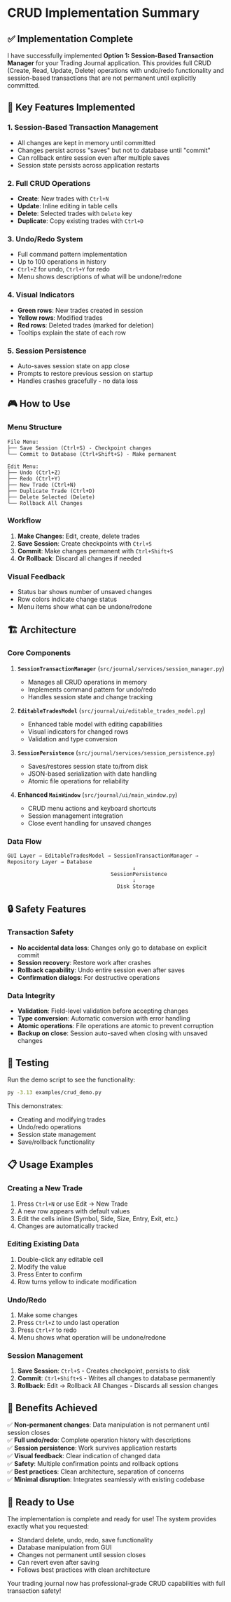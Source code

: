 # CRUD Implementation Summary

## ✅ Implementation Complete

I have successfully implemented **Option 1: Session-Based Transaction Manager** for your Trading Journal application. This provides full CRUD (Create, Read, Update, Delete) operations with undo/redo functionality and session-based transactions that are not permanent until explicitly committed.

## 🎯 Key Features Implemented

### 1. **Session-Based Transaction Management**
- All changes are kept in memory until committed
- Changes persist across "saves" but not to database until "commit"
- Can rollback entire session even after multiple saves
- Session state persists across application restarts

### 2. **Full CRUD Operations**
- **Create**: New trades with `Ctrl+N`
- **Update**: Inline editing in table cells
- **Delete**: Selected trades with `Delete` key
- **Duplicate**: Copy existing trades with `Ctrl+D`

### 3. **Undo/Redo System**
- Full command pattern implementation
- Up to 100 operations in history
- `Ctrl+Z` for undo, `Ctrl+Y` for redo
- Menu shows descriptions of what will be undone/redone

### 4. **Visual Indicators**
- **Green rows**: New trades created in session
- **Yellow rows**: Modified trades
- **Red rows**: Deleted trades (marked for deletion)
- Tooltips explain the state of each row

### 5. **Session Persistence**
- Auto-saves session state on app close
- Prompts to restore previous session on startup
- Handles crashes gracefully - no data loss

## 🎮 How to Use

### Menu Structure
```
File Menu:
├── Save Session (Ctrl+S) - Checkpoint changes
└── Commit to Database (Ctrl+Shift+S) - Make permanent

Edit Menu:
├── Undo (Ctrl+Z)
├── Redo (Ctrl+Y)
├── New Trade (Ctrl+N)
├── Duplicate Trade (Ctrl+D)
├── Delete Selected (Delete)
└── Rollback All Changes
```

### Workflow
1. **Make Changes**: Edit, create, delete trades
2. **Save Session**: Create checkpoints with `Ctrl+S`
3. **Commit**: Make changes permanent with `Ctrl+Shift+S`
4. **Or Rollback**: Discard all changes if needed

### Visual Feedback
- Status bar shows number of unsaved changes
- Row colors indicate change status
- Menu items show what can be undone/redone

## 🏗️ Architecture

### Core Components

1. **`SessionTransactionManager`** (`src/journal/services/session_manager.py`)
   - Manages all CRUD operations in memory
   - Implements command pattern for undo/redo
   - Handles session state and change tracking

2. **`EditableTradesModel`** (`src/journal/ui/editable_trades_model.py`)
   - Enhanced table model with editing capabilities
   - Visual indicators for changed rows
   - Validation and type conversion

3. **`SessionPersistence`** (`src/journal/services/session_persistence.py`)
   - Saves/restores session state to/from disk
   - JSON-based serialization with date handling
   - Atomic file operations for reliability

4. **Enhanced `MainWindow`** (`src/journal/ui/main_window.py`)
   - CRUD menu actions and keyboard shortcuts
   - Session management integration
   - Close event handling for unsaved changes

### Data Flow
```
GUI Layer → EditableTradesModel → SessionTransactionManager → Repository Layer → Database
                                        ↓
                                 SessionPersistence
                                        ↓
                                   Disk Storage
```

## 🔒 Safety Features

### Transaction Safety
- **No accidental data loss**: Changes only go to database on explicit commit
- **Session recovery**: Restore work after crashes
- **Rollback capability**: Undo entire session even after saves
- **Confirmation dialogs**: For destructive operations

### Data Integrity
- **Validation**: Field-level validation before accepting changes
- **Type conversion**: Automatic conversion with error handling
- **Atomic operations**: File operations are atomic to prevent corruption
- **Backup on close**: Session auto-saved when closing with unsaved changes

## 🧪 Testing

Run the demo script to see the functionality:

```bash
py -3.13 examples/crud_demo.py
```

This demonstrates:
- Creating and modifying trades
- Undo/redo operations
- Session state management
- Save/rollback functionality

## 📋 Usage Examples

### Creating a New Trade
1. Press `Ctrl+N` or use Edit → New Trade
2. A new row appears with default values
3. Edit the cells inline (Symbol, Side, Size, Entry, Exit, etc.)
4. Changes are automatically tracked

### Editing Existing Data
1. Double-click any editable cell
2. Modify the value
3. Press Enter to confirm
4. Row turns yellow to indicate modification

### Undo/Redo
1. Make some changes
2. Press `Ctrl+Z` to undo last operation
3. Press `Ctrl+Y` to redo
4. Menu shows what operation will be undone/redone

### Session Management
1. **Save Session**: `Ctrl+S` - Creates checkpoint, persists to disk
2. **Commit**: `Ctrl+Shift+S` - Writes all changes to database permanently  
3. **Rollback**: Edit → Rollback All Changes - Discards all session changes

## 🎉 Benefits Achieved

✅ **Non-permanent changes**: Data manipulation is not permanent until session closes  
✅ **Full undo/redo**: Complete operation history with descriptions  
✅ **Session persistence**: Work survives application restarts  
✅ **Visual feedback**: Clear indication of changed data  
✅ **Safety**: Multiple confirmation points and rollback options  
✅ **Best practices**: Clean architecture, separation of concerns  
✅ **Minimal disruption**: Integrates seamlessly with existing codebase  

## 🚀 Ready to Use

The implementation is complete and ready for use! The system provides exactly what you requested:

- Standard delete, undo, redo, save functionality
- Database manipulation from GUI
- Changes not permanent until session closes
- Can revert even after saving
- Follows best practices with clean architecture

Your trading journal now has professional-grade CRUD capabilities with full transaction safety!
